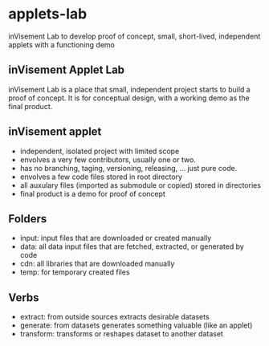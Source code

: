 # applets-lab
inVisement Lab to develop proof of concept, small, short-lived, independent applets with a functioning demo


## inVisement Applet Lab
inVisement Lab is a place that small, independent project starts to build a proof of concept. It is for conceptual design, with a working demo as the final product.

## inVisement applet
- independent, isolated project with limited scope
- envolves a very few contributors, usually one or two.
- has no branching, taging, versioning, releasing, ... just pure code.
- envolves a few code files stored in root directory
- all auxulary files (imported as submodule or copied) stored in directories
- final product is a demo for proof of concept

## Folders
- input: input files that are downloaded or created manually
- data: all data input files that are fetched, extracted, or generated by code
- cdn: all libraries that are downloaded manually
- temp: for temporary created files

## Verbs
- extract: from outside sources extracts desirable datasets
- generate: from datasets generates something valuable (like an applet)
- transform: transforms or reshapes dataset to another dataset



